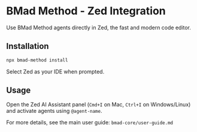# BMad Method - Zed Integration

Use BMad Method agents directly in Zed, the fast and modern code editor.

## Installation

```bash
npx bmad-method install
```

Select Zed as your IDE when prompted.

## Usage

Open the Zed AI Assistant panel (`Cmd+I` on Mac, `Ctrl+I` on Windows/Linux) and activate agents using `@agent-name`.

For more details, see the main user guide: `bmad-core/user-guide.md` 